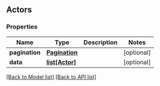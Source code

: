 ## Actors

### Properties
Name | Type | Description | Notes
------------ | ------------- | ------------- | -------------
**pagination** | [**Pagination**](#Pagination) |  | [optional] 
**data** | [**list[Actor]**](#Actor) |  | [optional] 

[[Back to Model list]](#documentation-for-models) [[Back to API list]](#documentation-for-api-endpoints)



